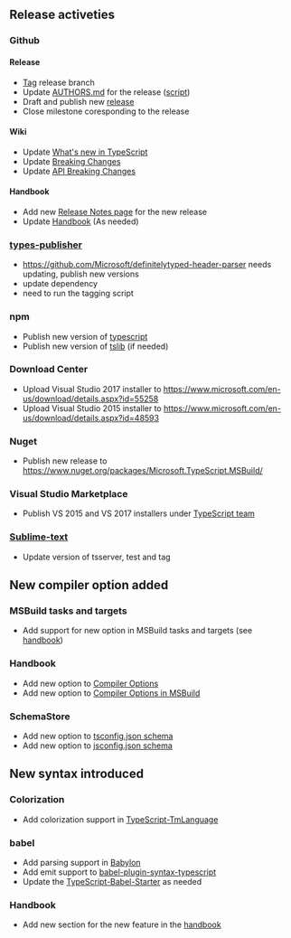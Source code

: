 ## Release activeties

### Github

#### Release

  * [Tag](https://github.com/Microsoft/TypeScript/tags) release branch
  *  Update [AUTHORS.md](https://github.com/Microsoft/TypeScript/blob/master/AUTHORS.md) for the release ([script](https://github.com/Microsoft/TypeScript/blob/master/scripts/authors.ts))
  * Draft and publish new [release](https://github.com/Microsoft/TypeScript/releases)
  * Close milestone coresponding to the release

#### Wiki

  * Update [What's new in TypeScript](https://github.com/Microsoft/TypeScript/wiki/What%27s-new-in-TypeScript)
  * Update [Breaking Changes](https://github.com/Microsoft/TypeScript/wiki/Breaking-Changes)
  * Update [API Breaking Changes](https://github.com/Microsoft/TypeScript/wiki/API-Breaking-Changes)

#### Handbook

  * Add new [Release Notes page](https://github.com/Microsoft/TypeScript-Handbook/tree/master/pages/release%20notes) for the new release
  * Update [Handbook](https://github.com/Microsoft/TypeScript-Handbook) (As needed)


### [types-publisher](https://github.com/Microsoft/types-publisher)

- https://github.com/Microsoft/definitelytyped-header-parser needs updating, publish new versions
- update dependency
- need to run the tagging script

### npm

* Publish new version of [typescript](https://www.npmjs.com/package/typescript)
* Publish new version of [tslib](https://www.npmjs.com/package/tslib) (if needed)


### Download Center
* Upload Visual Studio 2017 installer to https://www.microsoft.com/en-us/download/details.aspx?id=55258
* Upload Visual Studio 2015 installer to https://www.microsoft.com/en-us/download/details.aspx?id=48593

### Nuget
* Publish new release to https://www.nuget.org/packages/Microsoft.TypeScript.MSBuild/

### Visual Studio Marketplace

* Publish VS 2015 and VS 2017 installers under [TypeScript team](https://marketplace.visualstudio.com/search?term=publisher%3A%22TypeScript%20Team%22&target=VS&category=All%20categories&vsVersion=&sortBy=Relevance)

### [Sublime-text](https://github.com/Microsoft/TypeScript-Sublime-Plugin)

* Update version of tsserver, test and tag


## New compiler option added

### MSBuild tasks and targets

* Add support for new option in MSBuild tasks and targets (see [handbook](https://github.com/Microsoft/TypeScript-Handbook/blob/master/pages/Compiler%20Options%20in%20MSBuild.md))

### Handbook

* Add new option to [Compiler Options](https://github.com/Microsoft/TypeScript-Handbook/blob/master/pages/Compiler%20Options.md)
* Add new option to [Compiler Options in MSBuild](https://github.com/Microsoft/TypeScript-Handbook/blob/master/pages/Compiler%20Options%20in%20MSBuild.md)

### SchemaStore

* Add new option to [tsconfig.json schema](https://github.com/SchemaStore/schemastore/blob/master/src/schemas/json/tsconfig.json)
* Add new option to [jsconfig.json schema](https://github.com/SchemaStore/schemastore/blob/master/src/schemas/json/jsconfig.json)

## New syntax introduced

### Colorization
* Add colorization support in [TypeScript-TmLanguage](https://github.com/Microsoft/TypeScript-TmLanguage)

### babel

* Add parsing support in [Babylon](https://github.com/babel/babel/tree/master/packages/babylon)
* Add emit support to [babel-plugin-syntax-typescript](https://github.com/babel/babel/tree/master/packages/babel-plugin-syntax-typescript)
* Update the [TypeScript-Babel-Starter](https://github.com/Microsoft/TypeScript-Babel-Starter#readme) as needed

### Handbook

* Add new section for the new feature in the [handbook](https://github.com/Microsoft/TypeScript-Handbook)